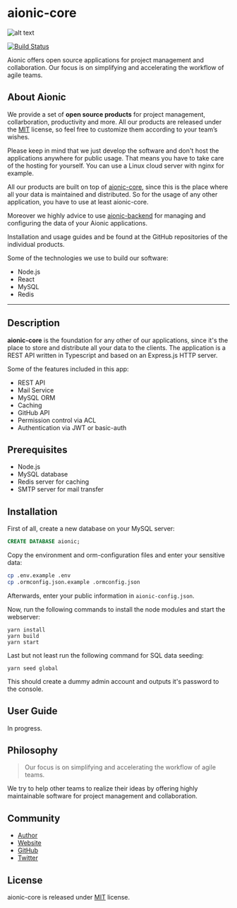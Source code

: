 # aionic-core

![alt text](https://avatars0.githubusercontent.com/u/42389304?s=100&v=4 'Aionic Logo')

[![Build Status](https://travis-ci.org/aionic-org/aionic-core.svg?branch=master)](https://travis-ci.org/aionic-org/aionic-core)

Aionic offers open source applications for project management and collaboration. Our focus is on simplifying and accelerating the workflow of agile teams.

## About Aionic

We provide a set of **open source products** for project management, collarboration, productivity and more. All our products are released under the [MIT](https://opensource.org/licenses/MIT) license, so feel free to customize them according to your team’s wishes.

Please keep in mind that we just develop the software and don't host the applications anywhere for public usage. That means you have to take care of the hosting for yourself. You can use a Linux cloud server with nginx for example.

All our products are built on top of [aionic-core](https://github.com/aionic-org/aionic-core/), since this is the place where all your data is maintained and distributed. So for the usage of any other application, you have to use at least aionic-core.

Moreover we highly advice to use [aionic-backend](https://github.com/aionic-org/aionic-backend/) for managing and configuring the data of your Aionic applications.

Installation and usage guides and be found at the GitHub repositories of the individual products.

Some of the technologies we use to build our software:

- Node.js
- React
- MySQL
- Redis

---

## Description

**aionic-core** is the foundation for any other of our applications, since it's the place to store and distribute all your data to the clients. The application is a REST API written in Typescript and based on an Express.js HTTP server.

Some of the features included in this app:

- REST API
- Mail Service
- MySQL ORM
- Caching
- GitHub API
- Permission control via ACL
- Authentication via JWT or basic-auth

## Prerequisites

- Node.js
- MySQL database
- Redis server for caching
- SMTP server for mail transfer

## Installation

First of all, create a new database on your MySQL server:

```sql
CREATE DATABASE aionic;
```

Copy the environment and orm-configuration files and enter your sensitive data:

```bash
cp .env.example .env
cp .ormconfig.json.example .ormconfig.json
```

Afterwards, enter your public information in `aionic-config.json`.

Now, run the following commands to install the node modules and start the webserver:

```
yarn install
yarn build
yarn start
```

Last but not least run the following command for SQL data seeding:

```
yarn seed global
```

This should create a dummy admin account and outputs it's password to the console.

## User Guide

In progress.

## Philosophy

> Our focus is on simplifying and accelerating the workflow of agile teams.

We try to help other teams to realize their ideas by offering highly maintainable software for project management and collaboration.

## Community

- [Author](https://github.com/larswaechter)
- [Website](https://aionic.org)
- [GitHub](https://github.com/aionic-org)
- [Twitter](https://twitter.com/aionic_org)

## License

aionic-core is released under [MIT](https://github.com/aionic-org/aionic-core/blob/master/LICENSE) license.
